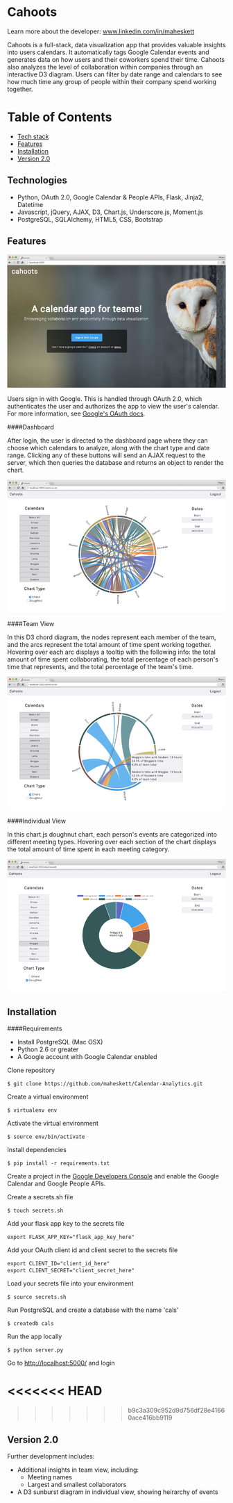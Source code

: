 # Cahoots

Learn more about the developer: www.linkedin.com/in/maheskett

Cahoots is a full-stack, data visualization app that provides valuable insights into users calendars. It automatically tags Google Calendar events and generates data on how users and their coworkers spend their time. Cahoots also analyzes the level of collaboration within companies through an interactive D3 diagram. Users can filter by date range and calendars to see how much time any group of people within their company spend working together.

# Table of Contents
* [Tech stack](#technologies)
* [Features](#features)
* [Installation](#install)
* [Version 2.0](#future)

## <a name="technologies"></a>Technologies
- Python, OAuth 2.0, Google Calendar & People APIs, Flask, Jinja2, Datetime
- Javascript, jQuery, AJAX, D3, Chart.js, Underscore.js, Moment.js
- PostgreSQL, SQLAlchemy, HTML5, CSS, Bootstrap

## <a name="features"></a>Features

![alt text](static/imgs/hp.png)

Users sign in with Google. This is handled through OAuth 2.0, which authenticates the user and authorizes the app to view the user's calendar. For more information, see [Google's OAuth docs](https://developers.google.com/api-client-library/python/guide/aaa_oauth).

####Dashboard

After login, the user is directed to the dashboard page where they can choose which calendars to analyze, along with the chart type and date range. Clicking any of these buttons will send an AJAX request to the server, which then queries the database and returns an object to render the chart.

![alt text](static/imgs/chord.png)

####Team View

In this D3 chord diagram, the nodes represent each member of the team, and the arcs represent the total amount of time spent working together. Hovering over each arc displays a tooltip with the following info: the total amount of time spent collaborating, the total percentage of each person's time that represents, and the total percentage of the team's time.

![alt text](static/imgs/chord-2.png)

####Individual View

In this chart.js doughnut chart, each person's events are categorized into different meeting types. Hovering over each section of the chart displays the total amount of time spent in each meeting category.

![alt text](static/imgs/doughnut.png)

## <a name="install"></a>Installation

####Requirements

- Install PostgreSQL (Mac OSX)
- Python 2.6 or greater
- A Google account with Google Calendar enabled

Clone repository
```
$ git clone https://github.com/maheskett/Calendar-Analytics.git
```
Create a virtual environment
```
$ virtualenv env
```
Activate the virtual environment
```
$ source env/bin/activate
```
Install dependencies
```
$ pip install -r requirements.txt
```
Create a project in the [Google Developers Console](https://console.developers.google.com/projectselector/apis/api/calendar/overview) and enable the Google Calendar and Google People APIs.

Create a secrets.sh file
```
$ touch secrets.sh
```
Add your flask app key to the secrets file
```
export FLASK_APP_KEY="flask_app_key_here"
```
Add your OAuth client id and client secret to the secrets file
```
export CLIENT_ID="client_id_here"
export CLIENT_SECRET="client_secret_here"
```
Load your secrets file into your environment
```
$ source secrets.sh
```
Run PostgreSQL and create a database with the name 'cals'
```
$ createdb cals
```
Run the app locally
```
$ python server.py
```
Go to [http://localhost:5000/](http://localhost:5000/) and login

<<<<<<< HEAD
=======

>>>>>>> b9c3a309c952d9d756df28e41660ace416bb9119
## <a name="future"></a>Version 2.0

Further development includes:
- Additional insights in team view, including:
    - Meeting names
    - Largest and smallest collaborators
- A D3 sunburst diagram in individual view, showing heirarchy of events